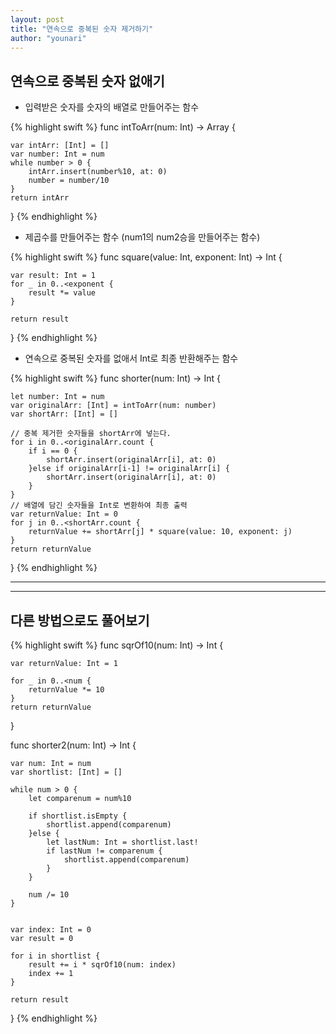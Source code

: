 ```yaml
---
layout: post
title: "연속으로 중복된 숫자 제거하기"
author: "younari"
---
```


## 연속으로 중복된 숫자 없애기
- 입력받은 숫자를 숫자의 배열로 만들어주는 함수

{% highlight swift %}
func intToArr(num: Int) -> Array<Int> {
    
    var intArr: [Int] = []
    var number: Int = num
    while number > 0 {
        intArr.insert(number%10, at: 0)
        number = number/10
    }
    return intArr
}
{% endhighlight %}
- 제곱수를 만들어주는 함수 (num1의 num2승을 만들어주는 함수)

{% highlight swift %}
func square(value: Int, exponent: Int) -> Int {
    
    var result: Int = 1
    for _ in 0..<exponent {
        result *= value
    }
    
    return result
}
{% endhighlight %}

- 연속으로 중복된 숫자를 없애서 Int로 최종 반환해주는 함수

{% highlight swift %}
func shorter(num: Int) -> Int {
    
    let number: Int = num
    var originalArr: [Int] = intToArr(num: number)
    var shortArr: [Int] = []
    
    // 중복 제거한 숫자들을 shortArr에 넣는다.
    for i in 0..<originalArr.count {
        if i == 0 {
            shortArr.insert(originalArr[i], at: 0)
        }else if originalArr[i-1] != originalArr[i] {
            shortArr.insert(originalArr[i], at: 0)
        }
    }
    // 배열에 담긴 숫자들을 Int로 변환하여 최종 출력
    var returnValue: Int = 0
    for j in 0..<shortArr.count {
        returnValue += shortArr[j] * square(value: 10, exponent: j)
    }
    return returnValue
}
{% endhighlight %}

<hr>
<hr>

## 다른 방법으로도 풀어보기

{% highlight swift %}
func sqrOf10(num: Int) -> Int {
    
    var returnValue: Int = 1
    
    for _ in 0..<num {
        returnValue *= 10
    }
    return returnValue
}

func shorter2(num: Int) -> Int {
    
    var num: Int = num
    var shortlist: [Int] = []

    while num > 0 {
        let comparenum = num%10
        
        if shortlist.isEmpty {
            shortlist.append(comparenum)
        }else {
            let lastNum: Int = shortlist.last!
            if lastNum != comparenum {
                shortlist.append(comparenum)
            }
        }
        
        num /= 10
    }
    
    
    var index: Int = 0
    var result = 0
    
    for i in shortlist {
        result += i * sqrOf10(num: index)
        index += 1
    }
    
    return result
}
{% endhighlight %}


